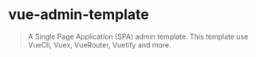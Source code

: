 # vue-admin-template

> A Single Page Application (SPA) admin template. This template use VueCli, Vuex, VueRouter, Vuetify and more.
